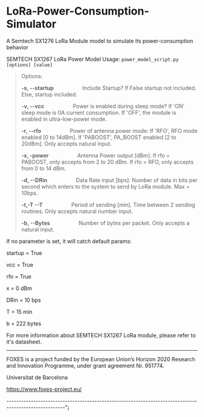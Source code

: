 # LoRa-Power-Consumption-Simulator
A Semtech SX1276 LoRa Module model to simulate its power-consumption behavior

SEMTECH SX1267 LoRa Power Model Usage:  `power_model_script.py [options] [value] `

> Options: 
>
>    **-s, --startup**  &emsp;  &emsp;  &emsp;  &emsp;  Include Startup? If False startup not included. Else, startup included. 
>
>   **-v, --vcc**  &emsp;  &emsp;  &emsp;  &emsp;  Power is enabled during sleep mode? If 'ON' sleep mode is 0A current consumption. If 'OFF', the module is enabled in ultra-low-power mode. 
>
>    **-r, --rfo**  &emsp;  &emsp;  &emsp;  &emsp;  Power of antenna power mode: If 'RFO', RFO mode enabled [0 to 14dBm]. If 'PABOOST', PA_BOOST enabled [2 to 20dBm]. Only accepts natural input. 
>
>    **-x, -power**  &emsp;  &emsp;  &emsp;  &emsp;  Antenna Power output [dBm]: If rfo = PABOOST, only accepts from 2 to 20 dBm. If rfo = RFO, only accepts from 0 to 14 dBm. 
>
 >   **-d, --DRin**  &emsp;  &emsp;  &emsp;  &emsp;  Data Rate input [bps]: Number of data in bits per second which enters to the system to send by LoRa module. Max = 10bps. 
>
 >   **-t,-T --T**  &emsp;  &emsp;  &emsp;  &emsp;  Period of sending [min]. Time between 2 sending routines. Only accepts natural number input. 
>
 >   **-b, --Bytes**  &emsp;  &emsp;  &emsp;  &emsp;  Number of bytes per packet. Only accepts a natural input. 



If no parameter is set, it will catch default params: 

 startup = True 

 vcc = True 

 rfo = True 

 x = 0 dBm 

 DRin = 10 bps 

 T = 15 min 

 b = 222 bytes 



For more information about SEMTECH SX1267 LoRa module, please refer to it's datasheet.



------------------------------------------------------------------------------------------------------

FOXES is a project funded  by the European Union’s Horizon 2020 Research and Innovation Programme, under grant agreement Nr. 951774. 



Universitat de Barcelona  

https://www.foxes-project.eu/ 

------------------------------------------------------------------------------------------------------"¡